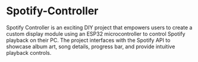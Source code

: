 # Spotify-Controller
 Spotify Controller is an exciting DIY project that empowers users to create a custom display module using an ESP32 microcontroller to control Spotify playback on their PC. The project interfaces with the Spotify API to showcase album art, song details, progress bar, and provide intuitive playback controls.

